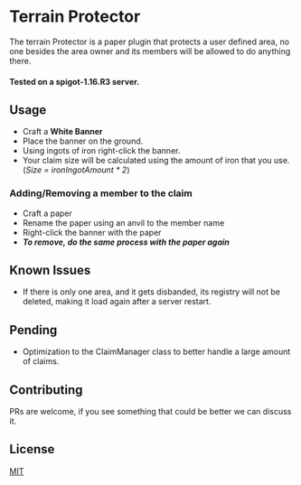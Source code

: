 # Terrain Protector
The terrain Protector is a paper plugin that protects a user defined area, no one besides the area owner and its members will be allowed to do anything there. 
#### Tested on a spigot-1.16.R3 server.

## Usage
- Craft a **White Banner**
- Place the banner on the ground.
- Using ingots of iron right-click the banner.
- Your claim size will be calculated using the amount of iron that you use. (_Size = ironIngotAmount * 2_)

### Adding/Removing a member to the claim

- Craft a paper
- Rename the paper using an anvil to the member name
- Right-click the banner with the paper
- **_To remove, do the same process with the paper again_**

## Known Issues
- If there is only one area, and it gets disbanded, its registry will not be deleted, making it load again after a server restart.

## Pending
- Optimization to the ClaimManager class to better handle a large amount of claims.

## Contributing
PRs are welcome, if you see something that could be better we can discuss it.

## License
[MIT](https://choosealicense.com/licenses/mit/)